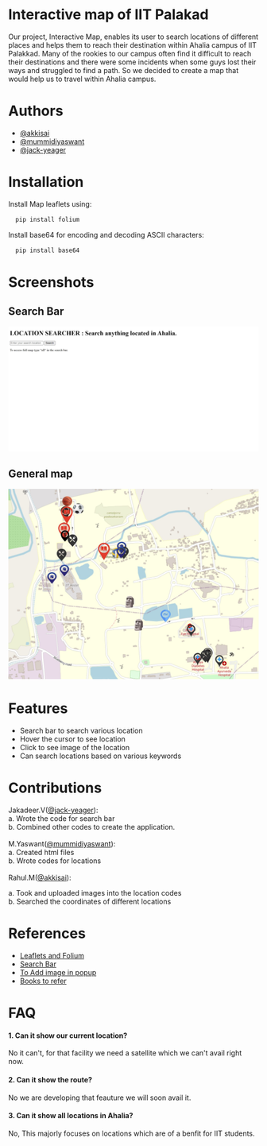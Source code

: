 
# Interactive map of IIT Palakad

Our project, Interactive Map, enables its user to search locations of different places and helps them to reach their destination within Ahalia campus of IIT Palakkad. Many of the rookies to our campus often find it difficult to reach their destinations and there were some incidents when some guys lost their ways and struggled to find a path. So we decided to create a map that would help us to travel within Ahalia campus.



# Authors

- [@akkisai](https://github.com/akkisai)
- [@mummidiyaswant](https://github.com/mummidiyaswant)
- [@jack-yeager](https://github.com/jack-yeager)


# Installation

Install Map leaflets using:

```bash
  pip install folium 

```
Install base64 for encoding and decoding ASCII characters:
```bash
  pip install base64

```



# Screenshots
## Search Bar
![Search bar](https://github.com/jack-yeager/interactive-map-iitpkd-w10/blob/main/search_bar.jpg?raw=true)
## General map
![All locations in map](https://github.com/jack-yeager/interactive-map-iitpkd-w10/blob/main/basic%20map.jpg?raw=true)

# Features

- Search bar to search various location
- Hover the cursor to see location
- Click to see image of the location
- Can search locations based on various keywords


# Contributions
Jakadeer.V([@jack-yeager](https://github.com/jack-yeager)):\
a. Wrote the code for search bar \
b.  Combined other codes to create the application. \
\
M.Yaswant([@mummidiyaswant](https://github.com/mummidiyaswant)):\
a. Created html files  \
b. Wrote codes for locations\
\
Rahul.M([@akkisai](https://github.com/akkisai)):


a. Took and uploaded images into the location codes\
b. Searched the coordinates of different locations
# References

 - [Leaflets and Folium](https://youtu.be/1-6ndLqsy6M)
 - [Search Bar](https://youtu.be/VkTrrqnWjsg)
 - [To Add image in popup](https://youtu.be/clP6W7W79MM)
 - [Books to refer](https://books.google.com/books?id=vEsEswEACAAJ&dq=geoprocessing+using+python&hl=en&newbks=1&newbks_redir=1&sa=X&ved=2ahUKEwiCp8_Fhqn_AhVp-TgGHWgmCcgQ6AF6BAgFEAI)


# FAQ

#### 1. Can it show our current location?
No it can't, for that facility we need a satellite which we can't avail right now.

#### 2. Can it show the route?
No we are developing that feauture we will soon avail it.
#### 3. Can it show all locations in Ahalia?
No, This majorly focuses on locations which are of a benfit for IIT students.


